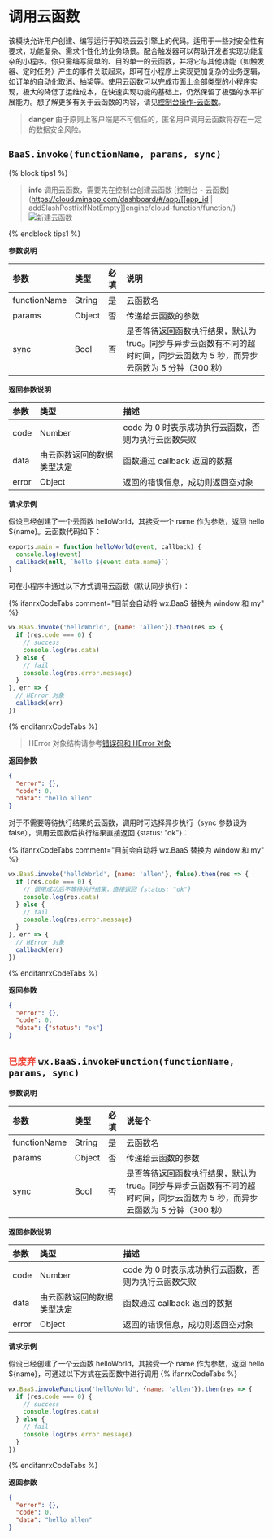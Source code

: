 <!-- ex_nonav -->

# 调用云函数

该模块允许用户创建、编写运行于知晓云云引擎上的代码。适用于一些对安全性有要求，功能复杂、需求个性化的业务场景。配合触发器可以帮助开发者实现功能复杂的小程序。你只需编写简单的、目的单一的云函数，并将它与其他功能（如触发器、定时任务）产生的事件关联起来，即可在小程序上实现更加复杂的业务逻辑，如订单的自动化取消、抽奖等。使用云函数可以完成市面上全部类型的小程序实现，极大的降低了运维成本，在快速实现功能的基础上，仍然保留了极强的水平扩展能力。想了解更多有关于云函数的内容，请见[控制台操作-云函数](/dashboard/cloud-function.md)。

> **danger**
> 由于原则上客户端是不可信任的，匿名用户调用云函数将存在一定的数据安全风险。

## `BaaS.invoke(functionName, params, sync)` 

{% block tips1 %}

> **info**
> 调用云函数，需要先在控制台创建云函数 [控制台 - 云函数](https://cloud.minapp.com/dashboard/#/app/[[app_id | addSlashPostfixIfNotEmpty]]engine/cloud-function/function/)
> ![新建云函数](/images/dashboard/cloud-function-add.jpg)

{% endblock tips1 %}

**参数说明**

| 参数          | 类型   | 必填 | 说明 |
| :----------- | :----- | :-- | :-- |
| functionName | String | 是  | 云函数名 |
| params       | Object | 否  | 传递给云函数的参数 |
| sync         | Bool   | 否  | 是否等待返回函数执行结果，默认为 true。同步与异步云函数有不同的超时时间，同步云函数为 5 秒，而异步云函数为 5 分钟（300 秒）|

**返回参数说明**

| 参数   | 类型                   | 描述 |
| :---- | :--------------------- | :-- |
| code  | Number                 | code 为 0 时表示成功执行云函数，否则为执行云函数失败 |
| data  | 由云函数返回的数据类型决定 | 函数通过 callback 返回的数据 |
| error | Object                 | 返回的错误信息，成功则返回空对象 |

**请求示例**

假设已经创建了一个云函数 helloWorld，其接受一个 name 作为参数，返回 hello ${name}。云函数代码如下：

```js
exports.main = function helloWorld(event, callback) {
  console.log(event)
  callback(null, `hello ${event.data.name}`)
}
```

可在小程序中通过以下方式调用云函数（默认同步执行）：

{% ifanrxCodeTabs comment="目前会自动将 wx.BaaS 替换为 window 和 my"  %}

```js
wx.BaaS.invoke('helloWorld', {name: 'allen'}).then(res => {
  if (res.code === 0) {
    // success
    console.log(res.data)
  } else {
    // fail
    console.log(res.error.message)
  }
}, err => {
  // HError 对象
  callback(err)
})
```

{% endifanrxCodeTabs %}

> HError 对象结构请参考[错误码和 HError 对象](./error-code.md)

**返回参数**

```json
{
  "error": {},
  "code": 0,
  "data": "hello allen"
}
```

对于不需要等待执行结果的云函数，调用时可选择异步执行（sync 参数设为 false），调用云函数后执行结果直接返回 {status: "ok"}：

{% ifanrxCodeTabs comment="目前会自动将 wx.BaaS 替换为 window 和 my"  %}

```js
wx.BaaS.invoke('helloWorld', {name: 'allen'}, false).then(res => {
  if (res.code === 0) {
    // 调用成功后不等待执行结果，直接返回 {status: "ok"}
    console.log(res.data)
  } else {
    // fail
    console.log(res.error.message)
  }
}, err => {
  // HError 对象
  callback(err)
})
```

{% endifanrxCodeTabs %}

**返回参数**

```json
{
  "error": {},
  "code": 0,
  "data": {"status": "ok"}
}
```

## <span style="color: #f04134;">`已废弃`</span> `wx.BaaS.invokeFunction(functionName, params, sync)`

**参数说明**

| 参数          | 类型   | 必填 | 说每个 |
| :----------- | :----- | :-- | :-- |
| functionName | String | 是  | 云函数名 |
| params       | Object | 否  | 传递给云函数的参数 |
| sync         | Bool   | 否  | 是否等待返回函数执行结果，默认为 true。同步与异步云函数有不同的超时时间，同步云函数为 5 秒，而异步云函数为 5 分钟（300 秒）|

**返回参数说明**

| 参数   | 类型                   | 描述 |
| :---- | :--------------------- | :-- |
| code  | Number                 | code 为 0 时表示成功执行云函数，否则为执行云函数失败 |
| data  | 由云函数返回的数据类型决定 | 函数通过 callback 返回的数据 |
| error | Object                 | 返回的错误信息，成功则返回空对象 |

**请求示例**

假设已经创建了一个云函数 helloWorld，其接受一个 name 作为参数，返回 hello ${name}，可通过以下方式在云函数中进行调用
{% ifanrxCodeTabs  %}

```js
wx.BaaS.invokeFunction('helloWorld', {name: 'allen'}).then(res => {
  if (res.code === 0) {
    // success
    console.log(res.data)
  } else {
    // fail
    console.log(res.error.message)
  }
})
```

{% endifanrxCodeTabs %}

**返回参数**

```json
{
  "error": {},
  "code": 0,
  "data": "hello allen"
}
```
